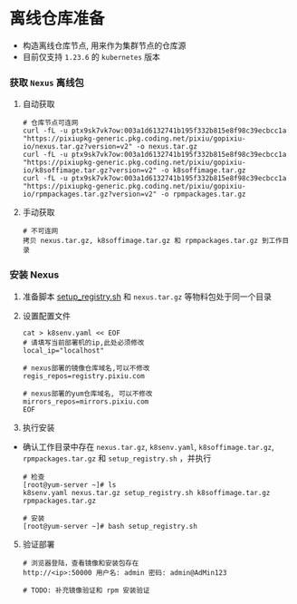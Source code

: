# 离线仓库准备

- 构造离线仓库节点, 用来作为集群节点的仓库源
- 目前仅支持 `1.23.6` 的 `kubernetes` 版本

### 获取 `Nexus` 离线包
1. 自动获取
    ```shell
    # 仓库节点可连网
    curl -fL -u ptx9sk7vk7ow:003a1d6132741b195f332b815e8f98c39ecbcc1a "https://pixiupkg-generic.pkg.coding.net/pixiu/gopixiu-io/nexus.tar.gz?version=v2" -o nexus.tar.gz
    curl -fL -u ptx9sk7vk7ow:003a1d6132741b195f332b815e8f98c39ecbcc1a "https://pixiupkg-generic.pkg.coding.net/pixiu/gopixiu-io/k8soffimage.tar.gz?version=v2" -o k8soffimage.tar.gz
    curl -fL -u ptx9sk7vk7ow:003a1d6132741b195f332b815e8f98c39ecbcc1a "https://pixiupkg-generic.pkg.coding.net/pixiu/gopixiu-io/rpmpackages.tar.gz?version=v2" -o rpmpackages.tar.gz
    ```
2. 手动获取
    ```shell
    # 不可连网
    拷贝 nexus.tar.gz, k8soffimage.tar.gz 和 rpmpackages.tar.gz 到工作目录
    ```

### 安装 Nexus
1. 准备脚本 [setup_registry.sh](https://github.com/gopixiu-io/kubez-ansible/blob/master/tools/setup_registry.sh) 和 `nexus.tar.gz` 等物料包处于同一个目录

2. 设置配置文件
    ```shell
    cat > k8senv.yaml << EOF
    # 请填写当前部署机的ip,此处必须修改
    local_ip="localhost"

    # nexus部署的镜像仓库域名,可以不修改
    regis_repos=registry.pixiu.com

    # nexus部署的yum仓库域名, 可以不修改
    mirrors_repos=mirrors.pixiu.com
    EOF
    ```

3. 执行安装
- 确认工作目录中存在 `nexus.tar.gz`, `k8senv.yaml`, `k8soffimage.tar.gz`, `rpmpackages.tar.gz` 和 `setup_registry.sh` ，并执行
    ```shell
    # 检查
    [root@yum-server ~]# ls
    k8senv.yaml nexus.tar.gz setup_registry.sh k8soffimage.tar.gz rpmpackages.tar.gz

    # 安装
    [root@yum-server ~]# bash setup_registry.sh
    ```

5. 验证部署
    ```shell
    # 浏览器登陆，查看镜像和安装包存在
    http://<ip>:50000 用户名: admin 密码: admin@AdMin123

    # TODO: 补充镜像验证和 rpm 安装验证
    ```

